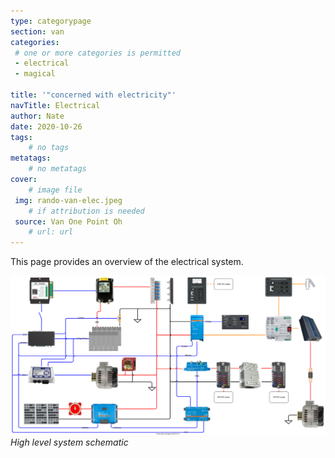 ```yaml
---
type: categorypage
section: van
categories: 
 # one or more categories is permitted
 - electrical
 - magical

title: '"concerned with electricity"'
navTitle: Electrical
author: Nate
date: 2020-10-26
tags:
	# no tags
metatags:
	# no metatags
cover: 
	# image file
 img: rando-van-elec.jpeg
	# if attribution is needed
 source: Van One Point Oh
	# url: url
---
```


This page provides an overview of the electrical system.

![Electrical Schematic](schematic.svg)
_High level system schematic_



